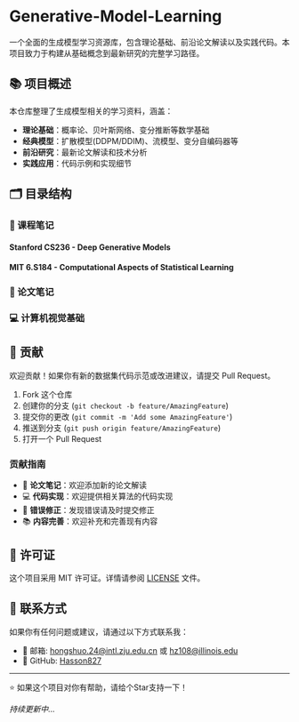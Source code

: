 # Generative-Model-Learning

一个全面的生成模型学习资源库，包含理论基础、前沿论文解读以及实践代码。本项目致力于构建从基础概念到最新研究的完整学习路径。

## 📚 项目概述

本仓库整理了生成模型相关的学习资料，涵盖：
- **理论基础**：概率论、贝叶斯网络、变分推断等数学基础
- **经典模型**：扩散模型(DDPM/DDIM)、流模型、变分自编码器等
- **前沿研究**：最新论文解读和技术分析
- **实践应用**：代码示例和实现细节

## 🗂️ 目录结构

### 📖 课程笔记

#### Stanford CS236 - Deep Generative Models

#### MIT 6.S184 - Computational Aspects of Statistical Learning

### 📄 论文笔记

### 💻 计算机视觉基础

## 🤝 贡献

欢迎贡献！如果你有新的数据集代码示范或改进建议，请提交 Pull Request。

1. Fork 这个仓库
2. 创建你的分支 (`git checkout -b feature/AmazingFeature`)
3. 提交你的更改 (`git commit -m 'Add some AmazingFeature'`)
4. 推送到分支 (`git push origin feature/AmazingFeature`)
5. 打开一个 Pull Request

### 贡献指南

- 📝 **论文笔记**：欢迎添加新的论文解读
- 💻 **代码实现**：欢迎提供相关算法的代码实现
- 🐛 **错误修正**：发现错误请及时提交修正
- 📚 **内容完善**：欢迎补充和完善现有内容

## 📜 许可证

这个项目采用 MIT 许可证。详情请参阅 [LICENSE](LICENSE) 文件。

## 📧 联系方式

如果你有任何问题或建议，请通过以下方式联系我：

* 📮 邮箱: hongshuo.24@intl.zju.edu.cn 或 hz108@illinois.edu
* 🐙 GitHub: [Hasson827](https://github.com/Hasson827)

---

⭐ 如果这个项目对你有帮助，请给个Star支持一下！

*持续更新中...*
